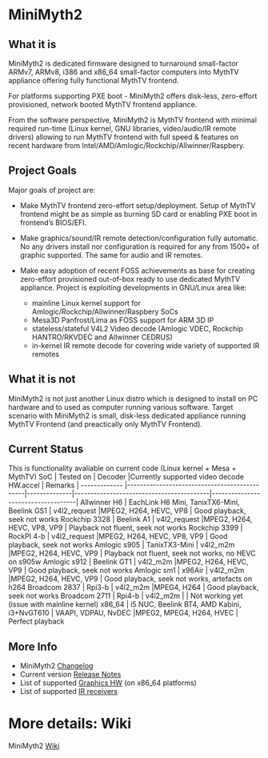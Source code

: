 # MiniMyth2

## What it is
MiniMyth2 is dedicated firmware designed to turnaround small-factor ARMv7, ARMv8, i386 and x86_64 small-factor
computers into MythTV appliance offering fully functional MythTV frontend.

For platforms supporting PXE boot - MiniMyth2 offers disk-less, zero-effort provisioned, network booted MythTV frontend appliance.

From the software perspective, MiniMyth2 is MythTV frontend with minimal required run-time
(Linux kernel, GNU libraries, video/audio/IR remote drivers) allowing to run MythTV frontend with full speed & features
on recent hardware from Intel/AMD/Amlogic/Rockchip/Allwinner/Raspbery.


## Project Goals
Major goals of project are:

- Make MythTV frontend zero-effort setup/deployment.
Setup of MythTV frontend might be as simple as burning SD card or enabling PXE boot in frontend’s BIOS/EFI.

- Make graphics/sound/IR remote detection/configuration fully automatic.
No any drivers install nor configuration is required for any from 1500+ of graphic supported. The same for audio and IR remotes.

- Make easy adoption of recent FOSS achievements as base for creating zero-effort provisioned out-of-box ready to use
dedicated MythTV appliance.
Project is exploiting developments in GNU/Linux area like:
  - mainline Linux kernel support for Amlogic/Rockchip/Allwinner/Raspbery SoCs
  - Mesa3D Panfrost/Lima as FOSS support for ARM 3D IP
  - stateless/stateful V4L2 Video decode (Amlogic VDEC, Rockchip HANTRO/RKVDEC and Allwinner CEDRUS)
  - in-kernel IR remote decode for covering wide variety of supported IR remotes


## What it is not
MiniMyth2 is not just another Linux distro which is
designed to install on PC hardware and to used as computer
running various software.
Target scenario with MiniMyth2 is small, disk-less dedicated appliance
running MythTV Frontend (and preactically only MythTV Frontend).

## Current Status
This is functionality avaliable on current code (Linux kernel + Mesa + MythTV) 
SoC           | Tested on                                    | Decoder      |Currently supported video decode HW.accel | Remarks                            |
------------- |----------------------------------------------|--------------|------------------------------------------|------------------------------------|
Allwinner H6  | EachLink H6 Mini, TanixTX6-Mini, Beelink GS1 | v4l2_request |MPEG2, H264, HEVC, VP8                    | Good playback, seek not works 
Rockchip 3328 | Beelink A1                                   | v4l2_request |MPEG2, H264, HEVC, VP8, VP9               | Playback not fluent, seek not works
Rockchip 3399 | RockPI 4-b                                   | v4l2_request |MPEG2, H264, HEVC, VP8, VP9               | Good playback, seek not works
Amlogic s905  | TanixTX3-Mini                                | v4l2_m2m     |MPEG2, H264, HEVC, VP9                    | Playback not fluent, seek not works, no HEVC on s905w
Amlogic s912  | Beelink GT1                                  | v4l2_m2m     |MPEG2, H264, HEVC, VP9                    | Good playback, seek not works
Amlogic sm1   | x96Air                                       | v4l2_m2m     |MPEG2, H264, HEVC, VP9                    | Good playback, seek not works, artefacts on h264
Broadcom 2837 | Rpi3-b                                       | v4l2_m2m     |MPEG4, H264                               | Good playback, seek not works
Broadcom 2711 | Rpi4-b                                       | v4l2_m2m     |                                          | Not working yet (issue with mainline kernel)
x86_64        | i5 NUC, Beelink BT4, AMD Kabini, i3+NvGT610  | VAAPI, VDPAU, NvDEC |MPEG2, MPEG4, H264, HVEC           | Perfect playback

## More Info
- MiniMyth2 [Changelog](https://raw.githubusercontent.com/warpme/minimyth2/master/html/minimyth/document-changelog.txt)
- Current version [Release Notes](https://raw.githubusercontent.com/warpme/minimyth2/master/html/minimyth/document-release-notes.txt)
- List of supported [Graphics HW](https://raw.githubusercontent.com/warpme/minimyth2/master/html/minimyth/document-supported-gfx-hardware.txt) (on x86_64 platforms)
- List of supported [IR receivers](https://raw.githubusercontent.com/warpme/minimyth2/master/html/minimyth/document-supported-IR-remotes.txt)

# More details: Wiki
MiniMyth2 [Wiki](https://github.com/warpme/minimyth2/wiki)
